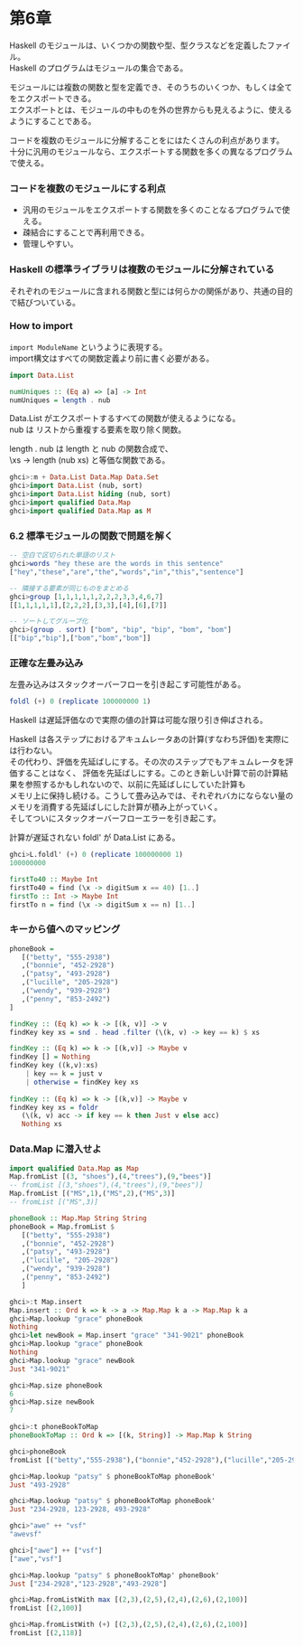 # 第6章

Haskell のモジュールは、いくつかの関数や型、型クラスなどを定義したファイル。  
Haskell のプログラムはモジュールの集合である。

モジュールには複数の関数と型を定義でき、そのうちのいくつか、もしくは全てをエクスポートできる。  
エクスポートとは、モジュールの中ものを外の世界からも見えるように、使えるようにすることである。

コードを複数のモジュールに分解することをにはたくさんの利点があります。  
十分に汎用のモジュールなら、エクスポートする関数を多くの異なるプログラムで使える。

### コードを複数のモジュールにする利点

- 汎用のモジュールをエクスポートする関数を多くのことなるプログラムで使える。
- 疎結合にすることで再利用できる。
- 管理しやすい。

### Haskell の標準ライブラリは複数のモジュールに分解されている

それぞれのモジュールに含まれる関数と型には何らかの関係があり、共通の目的で結びついている。

### How to import

`import ModuleName` というように表現する。  
import構文はすべての関数定義より前に書く必要がある。

```haskell
import Data.List

numUniques :: (Eq a) => [a] -> Int
numUniques = length . nub
```

Data.List がエクスポートするすべての関数が使えるようになる。  
nub は リストから重複する要素を取り除く関数。

length . nub は length と nub の関数合成で、  
\xs -> length (nub xs) と等価な関数である。

```haskell
ghci>:m + Data.List Data.Map Data.Set
ghci>import Data.List (nub, sort)
ghci>import Data.List hiding (nub, sort)
ghci>import qualified Data.Map
ghci>import qualified Data.Map as M
```

### 6.2 標準モジュールの関数で問題を解く

```haskell
-- 空白で区切られた単語のリスト
ghci>words "hey these are the words in this sentence"
["hey","these","are","the","words","in","this","sentence"]

-- 隣接する要素が同じものをまとめる
ghci>group [1,1,1,1,1,2,2,2,3,3,4,6,7]
[[1,1,1,1,1],[2,2,2],[3,3],[4],[6],[7]]

-- ソートしてグループ化
ghci>(group . sort) ["bom", "bip", "bip", "bom", "bom"]
[["bip","bip"],["bom","bom","bom"]]
```

### 正確な左畳み込み

左畳み込みはスタックオーバーフローを引き起こす可能性がある。

```haskell
foldl (+) 0 (replicate 100000000 1)
```

Haskell は遅延評価なので実際の値の計算は可能な限り引き伸ばされる。

Haskell は各ステップにおけるアキュムレータあの計算(すなわち評価)を実際には行わない。  
その代わり、評価を先延ばしにする。その次のステップでもアキュムレータを評価することはなく、
評価を先延ばしにする。このとき新しい計算で前の計算結果を参照するかもしれないので、以前に先延ばしにしていた計算も  
メモリ上に保持し続ける。こうして畳み込みでは、それぞれバカにならない量のメモリを消費する先延ばしにした計算が積み上がっていく。  
そしてついにスタックオーバーフローエラーを引き起こす。

計算が遅延されない foldl' が Data.List にある。

```haskell
ghci>L.foldl' (+) 0 (replicate 100000000 1)
100000000

firstTo40 :: Maybe Int
firstTo40 = find (\x -> digitSum x == 40) [1..]
firstTo :: Int -> Maybe Int
firstTo n = find (\x -> digitSum x == n) [1..]
```

### キーから値へのマッピング

```haskell
phoneBook =
   [("betty", "555-2938")
   ,("bonnie", "452-2928")
   ,("patsy", "493-2928")
   ,("lucille", "205-2928")
   ,("wendy", "939-2928")
   ,("penny", "853-2492")
]

findKey :: (Eq k) => k -> [(k, v)] -> v
findKey key xs = snd . head .filter (\(k, v) -> key == k) $ xs

findKey :: (Eq k) => k -> [(k,v)] -> Maybe v
findKey [] = Nothing
findKey key ((k,v):xs)
    | key == k = just v
    | otherwise = findKey key xs
    
findKey :: (Eq k) => k -> [(k,v)] -> Maybe v
findKey key xs = foldr
   (\(k, v) acc -> if key == k then Just v else acc)
   Nothing xs
```

### Data.Map に潜入せよ

```haskell
import qualified Data.Map as Map
Map.fromList [(3, "shoes"),(4,"trees"),(9,"bees")]
-- fromList [(3,"shoes"),(4,"trees"),(9,"bees")]
Map.fromList [("MS",1),("MS",2),("MS",3)]
-- fromList [("MS",3)]

phoneBook :: Map.Map String String
phoneBook = Map.fromList $
   [("betty", "555-2938")
   ,("bonnie", "452-2928")
   ,("patsy", "493-2928")
   ,("lucille", "205-2928")
   ,("wendy", "939-2928")
   ,("penny", "853-2492")
   ]
```


```haskell
ghci>:t Map.insert
Map.insert :: Ord k => k -> a -> Map.Map k a -> Map.Map k a
ghci>Map.lookup "grace" phoneBook
Nothing
ghci>let newBook = Map.insert "grace" "341-9021" phoneBook
ghci>Map.lookup "grace" phoneBook
Nothing
ghci>Map.lookup "grace" newBook
Just "341-9021"

ghci>Map.size phoneBook
6
ghci>Map.size newBook
7

ghci>:t phoneBookToMap 
phoneBookToMap :: Ord k => [(k, String)] -> Map.Map k String

ghci>phoneBook
fromList [("betty","555-2938"),("bonnie","452-2928"),("lucille","205-2928"),("patsy","493-2928"),("penny","853-2492"),("wendy","939-2928")]

ghci>Map.lookup "patsy" $ phoneBookToMap phoneBook'
Just "493-2928"

ghci>Map.lookup "patsy" $ phoneBookToMap phoneBook'
Just "234-2928, 123-2928, 493-2928"

ghci>"awe" ++ "vsf"
"awevsf"

ghci>["awe"] ++ ["vsf"]
["awe","vsf"]

ghci>Map.lookup "patsy" $ phoneBookToMap' phoneBook'
Just ["234-2928","123-2928","493-2928"]

ghci>Map.fromListWith max [(2,3),(2,5),(2,4),(2,6),(2,100)]
fromList [(2,100)]

ghci>Map.fromListWith (+) [(2,3),(2,5),(2,4),(2,6),(2,100)]
fromList [(2,118)]
```
